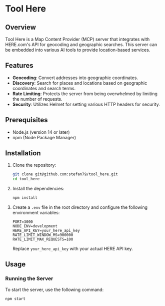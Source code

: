# Tool Here

## Overview

Tool Here is a Map Content Provider (MCP) server that integrates with HERE.com's API for geocoding and geographic searches. This server can be embedded into various AI tools to provide location-based services.

## Features

- **Geocoding**: Convert addresses into geographic coordinates.
- **Discovery**: Search for places and locations based on geographic coordinates and search terms.
- **Rate Limiting**: Protects the server from being overwhelmed by limiting the number of requests.
- **Security**: Utilizes Helmet for setting various HTTP headers for security.

## Prerequisites

- Node.js (version 14 or later)
- npm (Node Package Manager)

## Installation

1. Clone the repository:

    ```bash
    git clone git@github.com:stefan79/tool_here.git
    cd tool_here
    ```

2. Install the dependencies:

    ```bash
    npm install
    ```

3. Create a `.env` file in the root directory and configure the following environment variables:

    ```plaintext
    PORT=3000
    NODE_ENV=development
    HERE_API_KEY=your_here_api_key
    RATE_LIMIT_WINDOW_MS=900000
    RATE_LIMIT_MAX_REQUESTS=100
    ```

    Replace `your_here_api_key` with your actual HERE API key.

## Usage

### Running the Server

To start the server, use the following command:

```bash
npm start
```

